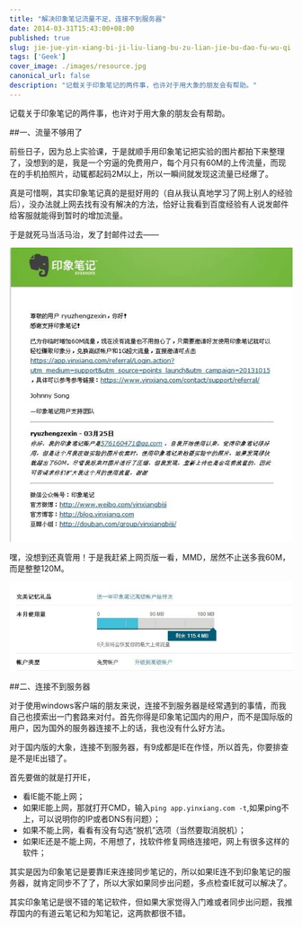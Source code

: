 ```yaml
---
title: "解决印象笔记流量不足、连接不到服务器"
date: 2014-03-31T15:43:00+08:00
published: true
slug: jie-jue-yin-xiang-bi-ji-liu-liang-bu-zu-lian-jie-bu-dao-fu-wu-qi
tags: ['Geek']
cover_image: ./images/resource.jpg
canonical_url: false
description: "记载关于印象笔记的两件事，也许对于用大象的朋友会有帮助。"
---
```




记载关于印象笔记的两件事，也许对于用大象的朋友会有帮助。

##一、流量不够用了

前些日子，因为总上实验课，于是就顺手用印象笔记把实验的图片都拍下来整理了，没想到的是，我是一个穷逼的免费用户，每个月只有60M的上传流量，而现在的手机拍照片，动辄都起码2M以上，所以一瞬间就发现这流量已经爆了。

真是可惜啊，其实印象笔记真的是挺好用的（自从我认真地学习了网上别人的经验后），没办法就上网去找有没有解决的方法，恰好让我看到百度经验有人说发邮件给客服就能得到暂时的增加流量。

于是就死马当活马治，发了封邮件过去&mdash;&mdash;

![印象笔记客服邮件](./images/resource.jpg)

嘿，没想到还真管用！于是我赶紧上网页版一看，MMD，居然不止送多我60M，而是整整120M。

![印象笔记上传流量](./images/resourc.jpg)

##二、连接不到服务器

对于使用windows客户端的朋友来说，连接不到服务器是经常遇到的事情，而我自己也摸索出一门套路来对付。首先你得是印象笔记国内的用户，而不是国际版的用户，因为国外的服务器连接不上的话，我也没有什么好方法。

对于国内版的大象，连接不到服务器，有9成都是IE在作怪，所以首先，你要排查是不是IE出错了。

首先要做的就是打开IE，

*   看IE能不能上网；
*   如果IE能上网，那就打开CMD，输入`ping app.yinxiang.com -t`,如果ping不上，可以说明你的IP或者DNS有问题）；
*   如果不能上网，看看有没有勾选&ldquo;脱机&rdquo;选项（当然要取消脱机）；
*   如果IE还是不能上网，不用想了，找软件修复网络连接吧，网上有很多这样的软件；

其实是因为印象笔记是要靠IE来连接同步笔记的，所以如果IE连不到印象笔记的服务器，就肯定同步不了了，所以大家如果同步出问题，多点检查IE就可以解决了。

其实印象笔记是很不错的笔记软件，但如果大家觉得入门难或者同步出问题，我推荐国内的有道云笔记和为知笔记，这两款都很不错。